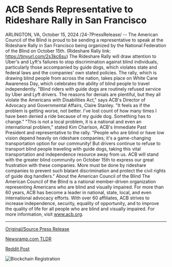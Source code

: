 # ACB Sends Representative to Rideshare Rally in San Francisco

ARLINGTON, VA, October 15, 2024 /24-7PressRelease/ -- The American Council of the Blind is proud to be sending a representative to speak at the Rideshare Rally in San Francisco being organized by the National Federation of the Blind on October 15th. (Rideshare Rally link: https://tinyurl.com/2s3kc6su)   The Rideshare Rally will draw attention to Uber's and Lyft's failures to stop discrimination against blind individuals, particularly those accompanied by guide dogs, which violates state and federal laws and the companies' own stated policies. The rally, which is drawing blind people from across the nation, takes place on White Cane Awareness Day, which celebrates the ability of blind people to travel independently.  "Blind riders with guide dogs are routinely refused service by Uber and Lyft drivers. The reasons for denials are plentiful, but they all violate the Americans with Disabilities Act," says ACB's Director of Advocacy and Governmental Affairs, Claire Stanley. "It feels as if the problem is getting worse, not better. I've lost count of how many times I have been denied a ride because of my guide dog. Something has to change."  "This is not a local problem, it is a national and even an international problem," stated Kim Charlson, ACB's Immediate Past President and representative to the rally. "People who are blind or have low vision depend heavily on rideshare companies; it's a game-changing transportation option for our community! But drivers continue to refuse to transport blind people traveling with guide dogs, taking this vital transportation and independence resource away from us. ACB will stand with the greater blind community on October 15th to express our great frustration with these companies. More must be done by rideshare companies to prevent such blatant discrimination and protect the civil rights of guide dog handlers."  About the American Council of the Blind  The American Council of the Blind is a national member-driven organization representing Americans who are blind and visually impaired. For more than 60 years, ACB has become a leader in national, state, local, and even international advocacy efforts. With over 60 affiliates, ACB strives to increase independence, security, equality of opportunity, and to improve the quality of life for all people who are blind and visually impaired. For more information, visit www.acb.org. 

---

[Original/Source Press Release](https://www.24-7pressrelease.com/press-release/515271/acb-sends-representative-to-rideshare-rally-in-san-francisco)
                    

[Newsramp.com TLDR](https://newsramp.com/curated-news/acb-representative-to-speak-at-rideshare-rally-addressing-discrimination-against-blind-individuals/d79385572c1c4e740dc4bb2e249d995c) 

 



[Reddit Post](https://www.reddit.com/r/eventNews/comments/1g4abg4/acb_representative_to_speak_at_rideshare_rally/) 



![Blockchain Registration](https://cdn.newsramp.app/24-7PressRelease/qrcode/2410/15/coollfpq.webp)
